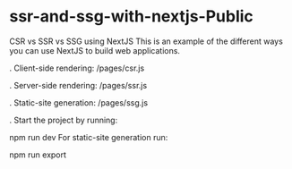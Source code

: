 # ssr-and-ssg-with-nextjs-Public
CSR vs SSR vs SSG using NextJS
This is an example of the different ways you can use NextJS to build web applications.

. Client-side rendering: /pages/csr.js

. Server-side rendering: /pages/ssr.js

. Static-site generation: /pages/ssg.js

. Start the project by running:

npm run dev
For static-site generation run:

npm run export
